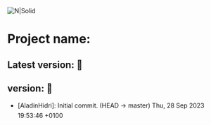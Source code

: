 ![N|Solid](https://media-exp1.licdn.com/dms/image/C510BAQE21IoXP9yPYw/company-logo_200_200/0?e=2159024400&v=beta&t=0uhJ81EqlzI5fsk_9AeBSaPu9S8WmyvGiEWxKWFioP4)
# Project name: 
## Latest version:   :rocket:
## version:   :rocket:

* [AladinHidri]: Initial commit. (HEAD -> master) Thu, 28 Sep 2023 19:53:46 +0100
